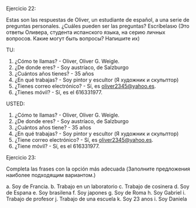 
Ejercicio 22:

Estas son las respuestas de Oliver, un estudiante de español, a una serie de preguntas personales. ¿Cuáles pueden ser las preguntas? Escríbelasю
(Это ответы Оливера, студента испанского языка, на серию личных вопросов. Какие могут быть вопросы? Напишите их)

TU:
1. ¿Cómo te llamas? - Oliver, Oliver G. Weigle.
2. ¿De donde eres? - Soy austríaco, de Salzburgo
3. ¿Cuántos años tienes? - 35 años
4. ¿En qué trabajas? - Soy pintor y escultor (Я художник и скульптор)
5. ¿Tienes correo electrónico? - Sí, es oliver2345@yahoo.es.
6. ¿Tienes móvil? - Sí, es el 616331977.

USTED:
1. ¿Cómo te llamas? - Oliver, Oliver G. Weigle.
2. ¿De donde eres? - Soy austríaco, de Salzburgo
3. ¿Cuántos años tiene? - 35 años
4. ¿En qué trabajas? - Soy pintor y escultor (Я художник и скульптор)
5. ¿Tiene correo electrónico? - Sí, es oliver2345@yahoo.es.
6. ¿Tiene móvil? - Sí, es el 616331977.

Ejercicio 23:

Completa las frases con la opción más adecuada
(Заполните предложения наиболее подходящим вариантом.)

a. Soy de Francia.
b. Trabajo en un laboratorio
c. Trabajo de cosinera
d. Soy de Espana
e. Soy brasilena
f. Soy japones
g. Soy de Roma
h. Soy Gabriel
i. Trabajo de profesor
j. Trabajo de una escuela
k. Soy 23 anos
i. Soy Daniela

